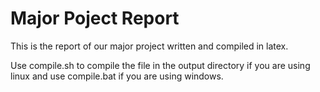 
# Major Poject Report

This is the report of our major project written and compiled in latex. 

Use compile.sh to compile the file in the output directory if you are using linux and use compile.bat if you are using windows.

